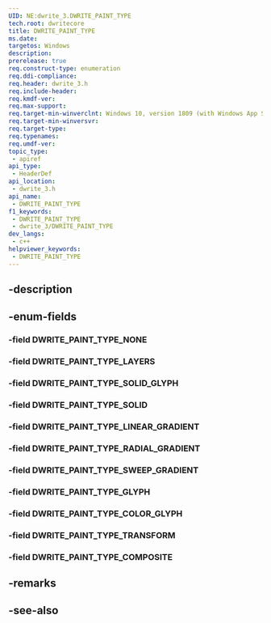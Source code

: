 ```yaml
---
UID: NE:dwrite_3.DWRITE_PAINT_TYPE
tech.root: dwritecore
title: DWRITE_PAINT_TYPE
ms.date: 
targetos: Windows
description: 
prerelease: true
req.construct-type: enumeration
req.ddi-compliance: 
req.header: dwrite_3.h
req.include-header: 
req.kmdf-ver: 
req.max-support: 
req.target-min-winverclnt: Windows 10, version 1809 (with Windows App SDK 1.2 Preview 1 or later)
req.target-min-winversvr: 
req.target-type: 
req.typenames: 
req.umdf-ver: 
topic_type:
 - apiref
api_type:
 - HeaderDef
api_location:
 - dwrite_3.h
api_name:
 - DWRITE_PAINT_TYPE
f1_keywords:
 - DWRITE_PAINT_TYPE
 - dwrite_3/DWRITE_PAINT_TYPE
dev_langs:
 - c++
helpviewer_keywords:
 - DWRITE_PAINT_TYPE
---
```


## -description

## -enum-fields

### -field DWRITE_PAINT_TYPE_NONE

### -field DWRITE_PAINT_TYPE_LAYERS

### -field DWRITE_PAINT_TYPE_SOLID_GLYPH

### -field DWRITE_PAINT_TYPE_SOLID

### -field DWRITE_PAINT_TYPE_LINEAR_GRADIENT

### -field DWRITE_PAINT_TYPE_RADIAL_GRADIENT

### -field DWRITE_PAINT_TYPE_SWEEP_GRADIENT

### -field DWRITE_PAINT_TYPE_GLYPH

### -field DWRITE_PAINT_TYPE_COLOR_GLYPH

### -field DWRITE_PAINT_TYPE_TRANSFORM

### -field DWRITE_PAINT_TYPE_COMPOSITE

## -remarks

## -see-also

